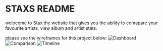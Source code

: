 # STAXS README 
welocome to Stax the website that gives you the ability to comapare your favourite artists, view album and artist stats.

please see the wireframes for this project below:
![Dashboard](https://github.com/Mwape-Kurete/STAXS_T1P1/assets/125279827/dde88f74-3f78-4944-a7e5-b1345f60e830)
![Comparison](https://github.com/Mwape-Kurete/STAXS_T1P1/assets/125279827/baedb214-c445-488f-b15e-d8135d96f0d6)
![Timeline](https://github.com/Mwape-Kurete/STAXS_T1P1/assets/125279827/9bde734f-e55a-4efd-adc1-51739a977ec3)
